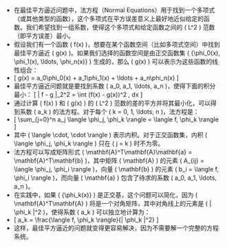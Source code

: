 - 在最佳平方逼近问题中，法方程（Normal Equations）用于找到一个多项式（或其他类型的函数），这个多项式在平方误差意义上最好地近似给定的函数。我们希望找到一组系数，使得这个多项式和给定函数之间的 \( L^2 \) 范数（即平方误差）最小。
- 假设我们有一个函数 \( f(x) \)，想要在某个函数空间（比如多项式空间）中找到最佳平方逼近 \( g(x) \)。如果我们选择的函数空间是由正交函数集 \( \{\phi_0(x), \phi_1(x), \ldots, \phi_n(x)\} \) 生成的，那么 \( g(x) \) 可以表示为这些函数的线性组合：
- \[ g(x) = a_0\phi_0(x) + a_1\phi_1(x) + \ldots + a_n\phi_n(x) \]
- 最佳平方逼近问题就是要找到系数 \( a_0, a_1, \ldots, a_n \)，使得下面的积分最小：
  \[ \| f - g \|_2^2 = \int (f(x) - g(x))^2 \, dx \]
- 通过计算 \( f(x) \) 和 \( g(x) \) 的 \( L^2 \) 范数的差的平方并将其最小化，可以得到系数 \( a_k \) 的法方程。对于每个 \( k = 0, 1, \ldots, n \)，法方程是：
- \[ \sum_{j=0}^n a_j \langle \phi_j, \phi_k \rangle = \langle f, \phi_k \rangle \]
- 其中 \( \langle \cdot, \cdot \rangle \) 表示内积。对于正交函数集，内积 \( \langle \phi_j, \phi_k \rangle \) 只在 \( j = k \) 时不为零。
- 法方程可以写成矩阵形式 \( \mathbf{A}^T\mathbf{A}\mathbf{a} = \mathbf{A}^T\mathbf{b} \)，其中矩阵 \( \mathbf{A} \) 的元素 \( A_{ij} = \langle \phi_j, \phi_i \rangle \)，向量 \( \mathbf{b} \) 的元素 \( b_i = \langle f, \phi_i \rangle \)，而向量 \( \mathbf{a} \) 包含了待求的系数 \( a_0, a_1, \ldots, a_n \)。
- 在实践中，如果 \( \{\phi_k(x)\} \) 是正交基，这个问题可以简化，因为 \( \mathbf{A}^T\mathbf{A} \) 将是一个对角矩阵，其中对角线上的元素是 \( \| \phi_k \|^2 \)，使得系数 \( a_k \) 可以独立地计算为：
- \[ a_k = \frac{\langle f, \phi_k \rangle}{\| \phi_k \|^2} \]
- 这样，最佳平方逼近的问题就变得更容易解决，因为不需要解一个完整的方程系统。